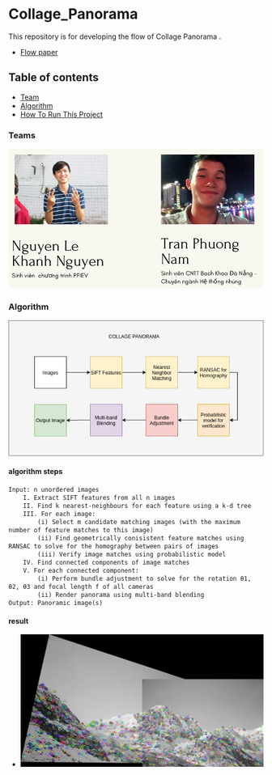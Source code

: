 # Collage_Panorama
This repository is for developing the flow of Collage Panorama . 
* [Flow paper](http://matthewalunbrown.com/papers/iccv2003.pdf)

## Table of contents
* [Team](#team)
* [Algorithm](#algorithm  )
* [How To Run This Project](#how-to-run-this-project)
### Teams
![](docs/team.png)
### Algorithm
![](docs/Diagram.png)
#### algorithm steps
```
Input: n unordered images
    I. Extract SIFT features from all n images
    II. Find k nearest-neighbours for each feature using a k-d tree
    III. For each image:
        (i) Select m candidate matching images (with the maximum number of feature matches to this image)
        (ii) Find geometrically conisistent feature matches using RANSAC to solve for the homography between pairs of images
        (iii) Verify image matches using probabilistic model
    IV. Find connected components of image matches
    V. For each connected component:
        (i) Perform bundle adjustment to solve for the rotation θ1, θ2, θ3 and focal length f of all cameras
        (ii) Render panorama using multi-band blending
Output: Panoramic image(s)
```

#### result
* ![](docs/final.jpg)


